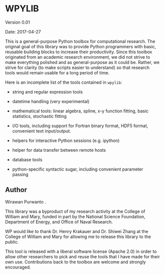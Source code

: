 # WPYLIB

Version 0.01

Date: 2017-04-27

This is a general-purpose Python toolbox for computational research.
The original goal of this library was to provide Python programmers
with basic, reusable building blocks to increase their productivity.
Since this toolbox originated from an academic research environment,
we did not strive to make everything polished and as general-purpose
as it could be.
Rather, we strive for clarity (to make scripts easier to understand)
so that research tools would remain usable for a long period of time.

Here is an incomplete list of the tools contained in `wpylib`:

* string and regular expression tools

* datetime handling (very experimental)

* mathematical tools: linear algebra, spline, x-y function fitting,
  basic statistics, stochastic fitting

* I/O tools, including support for Fortran binary format,
  HDF5 format, convenient text input/output.

* helpers for interactive Python sessions (e.g. ipython)

* helper for data transfer between remote hosts

* database tools

* python-specific syntactic sugar, including convenient parameter
  passing



## Author

Wirawan Purwanto <wirawan0 at gmail.com> .

This library was a byproduct of my research activity at
the College of William and Mary,
funded in part by the National Science Foundation,
Department of Energy, and Office of Naval Research.

WP would like to thank Dr. Henry Krakauer and Dr. Shiwei Zhang at the
College of William and Mary for allowing me to release this library to
the public.

This tool is released with a liberal software license (Apache 2.0) in
order to allow other researchers to pick and reuse the tools that I
have made for their own use.
Contributions back to the toolbox are welcome and strongly encouraged.
